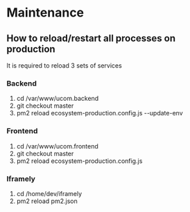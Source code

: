 # Maintenance

## How to reload/restart all processes on production

It is required to reload 3 sets of services

### Backend
1. cd /var/www/ucom.backend
2. git checkout master
3. pm2 reload ecosystem-production.config.js --update-env

### Frontend 

1. cd /var/www/ucom.frontend
2. git checkout master
3. pm2 reload ecosystem-production.config.js

### Iframely

1. cd /home/dev/iframely
2. pm2 reload pm2.json 
